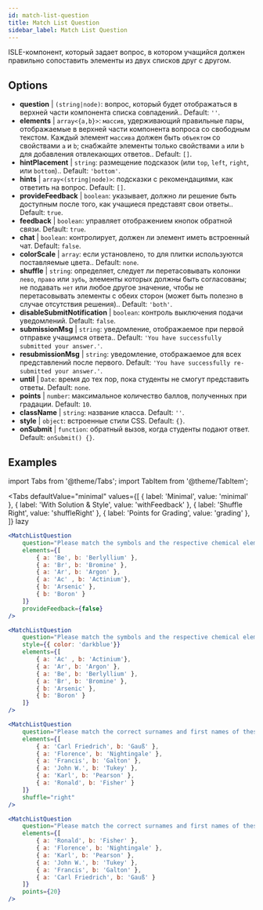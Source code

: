 ```yaml
---
id: match-list-question 
title: Match List Question
sidebar_label: Match List Question
---
```


ISLE-компонент, который задает вопрос, в котором учащийся должен правильно сопоставить элементы из двух списков друг с другом.

## Options

* __question__ | `(string|node)`: вопрос, который будет отображаться в верхней части компонента списка совпадений.. Default: `''`.
* __elements__ | `array<{a,b}>`: `массив`, удерживающий правильные пары, отображаемые в верхней части компонента вопроса со свободным текстом. Каждый элемент `массива` должен быть `объектом` со свойствами `a` и `b`; снабжайте элементы только свойствами `a` или `b` для добавления отвлекающих ответов.. Default: `[]`.
* __hintPlacement__ | `string`: размещение подсказок (или `top`, `left`, `right`, или `bottom`).. Default: `'bottom'`.
* __hints__ | `array<(string|node)>`: подсказки с рекомендациями, как ответить на вопрос. Default: `[]`.
* __provideFeedback__ | `boolean`: указывает, должно ли решение быть доступным после того, как учащиеся представят свои ответы.. Default: `true`.
* __feedback__ | `boolean`: управляет отображением кнопок обратной связи. Default: `true`.
* __chat__ | `boolean`: контролирует, должен ли элемент иметь встроенный чат. Default: `false`.
* __colorScale__ | `array`: если установлено, то для плитки используются поставляемые цвета.. Default: `none`.
* __shuffle__ | `string`: определяет, следует ли перетасовывать колонки `лево`, `право` или `зубь`, элементы которых должны быть согласованы; не подавать `нет` или любое другое значение, чтобы не перетасовывать элементы с обеих сторон (может быть полезно в случае отсутствия решения).. Default: `'both'`.
* __disableSubmitNotification__ | `boolean`: контроль выключения подачи уведомлений. Default: `false`.
* __submissionMsg__ | `string`: уведомление, отображаемое при первой отправке учащимся ответа.. Default: `'You have successfully submitted your answer.'`.
* __resubmissionMsg__ | `string`: уведомление, отображаемое для всех представлений после первого. Default: `'You have successfully re-submitted your answer.'`.
* __until__ | `Date`: время до тех пор, пока студенты не смогут представить ответы. Default: `none`.
* __points__ | `number`: максимальное количество баллов, полученных при градации. Default: `10`.
* __className__ | `string`: название класса. Default: `''`.
* __style__ | `object`: встроенные стили CSS. Default: `{}`.
* __onSubmit__ | `function`: обратный вызов, когда студенты подают ответ. Default: `onSubmit() {}`.


## Examples

import Tabs from '@theme/Tabs';
import TabItem from '@theme/TabItem';

<Tabs
    defaultValue="minimal"
    values={[
        { label: 'Minimal', value: 'minimal' },
        { label: 'With Solution & Style', value: 'withFeedback' },
        { label: 'Shuffle Right', value: 'shuffleRight' },
        { label: 'Points for Grading', value: 'grading' },
    ]}
    lazy
>

<TabItem value="minimal">

```jsx live
<MatchListQuestion
    question="Please match the symbols and the respective chemical element."
    elements={[
        { a: 'Be', b: 'Berlyllium' },
        { a: 'Br', b: 'Bromine' },
        { a: 'Ar', b: 'Argon' },
        { a: 'Ac' , b: 'Actinium'},
        { b: 'Arsenic' },
        { b: 'Boron' }
    ]}
    provideFeedback={false}
/>
```
</TabItem>


<TabItem value="withFeedback">

```jsx live
<MatchListQuestion
    question="Please match the symbols and the respective chemical element."
    style={{ color: 'darkblue'}}
    elements={[
        { a: 'Ac' , b: 'Actinium'},
        { a: 'Ar', b: 'Argon' },
        { a: 'Be', b: 'Berlyllium' },
        { a: 'Br', b: 'Bromine' },
        { b: 'Arsenic' },
        { b: 'Boron' }
    ]}
/>
```
</TabItem>

<TabItem value="shuffleRight">

```jsx live
<MatchListQuestion
    question="Please match the correct surnames and first names of these statisticians."
    elements={[
        { a: 'Carl Friedrich', b: 'Gauß' },
        { a: 'Florence', b: 'Nightingale' },
        { a: 'Francis', b: 'Galton' },
        { a: 'John W.', b: 'Tukey' },
        { a: 'Karl', b: 'Pearson' },
        { a: 'Ronald', b: 'Fisher' }
    ]}
    shuffle="right"
/>
```
</TabItem>

<TabItem value="grading">

```jsx live
<MatchListQuestion
    question="Please match the correct surnames and first names of these statisticians."
    elements={[
        { a: 'Ronald', b: 'Fisher' },
        { a: 'Florence', b: 'Nightingale' },
        { a: 'Karl', b: 'Pearson' },
        { a: 'John W.', b: 'Tukey' },
        { a: 'Francis', b: 'Galton' },
        { a: 'Carl Friedrich', b: 'Gauß' }
    ]}
    points={20}
/>
```
</TabItem>

</Tabs>
